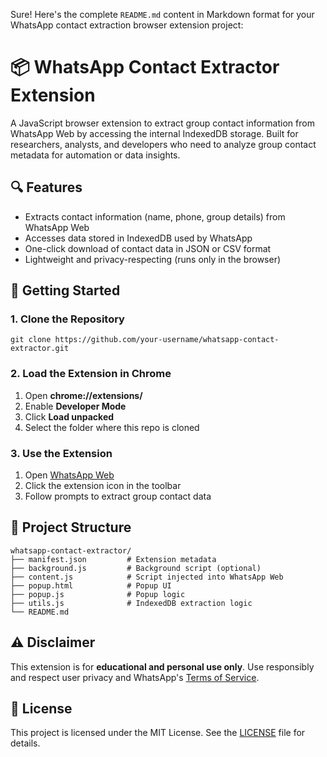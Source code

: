 Sure! Here's the complete `README.md` content in Markdown format for your WhatsApp contact extraction browser extension project:

# 📦 WhatsApp Contact Extractor Extension

A JavaScript browser extension to extract group contact information from WhatsApp Web by accessing the internal IndexedDB storage. Built for researchers, analysts, and developers who need to analyze group contact metadata for automation or data insights.

## 🔍 Features

- Extracts contact information (name, phone, group details) from WhatsApp Web
- Accesses data stored in IndexedDB used by WhatsApp
- One-click download of contact data in JSON or CSV format
- Lightweight and privacy-respecting (runs only in the browser)

## 🚀 Getting Started

### 1. Clone the Repository

```
git clone https://github.com/your-username/whatsapp-contact-extractor.git
```

### 2. Load the Extension in Chrome

1. Open **chrome://extensions/**
2. Enable **Developer Mode**
3. Click **Load unpacked**
4. Select the folder where this repo is cloned

### 3. Use the Extension

1. Open [WhatsApp Web](https://web.whatsapp.com/)
2. Click the extension icon in the toolbar
3. Follow prompts to extract group contact data

## 📂 Project Structure

```
whatsapp-contact-extractor/
├── manifest.json         # Extension metadata
├── background.js         # Background script (optional)
├── content.js            # Script injected into WhatsApp Web
├── popup.html            # Popup UI
├── popup.js              # Popup logic
├── utils.js              # IndexedDB extraction logic
└── README.md
```

## ⚠️ Disclaimer

This extension is for **educational and personal use only**. Use responsibly and respect user privacy and WhatsApp's [Terms of Service](https://www.whatsapp.com/legal/terms-of-service).

## 📃 License

This project is licensed under the MIT License. See the [LICENSE](LICENSE) file for details.
```